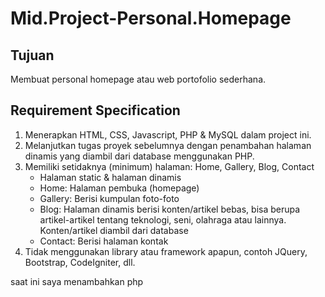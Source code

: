 # Mid.Project-Personal.Homepage
## Tujuan
Membuat personal homepage atau web portofolio sederhana.

## Requirement Specification
1. Menerapkan HTML, CSS, Javascript, PHP & MySQL dalam project ini.
2. Melanjutkan tugas proyek sebelumnya dengan penambahan halaman dinamis yang diambil dari database menggunakan PHP.
3. Memiliki setidaknya (minimum) halaman: Home, Gallery, Blog, Contact
   - Halaman static & halaman dinamis
   - Home: Halaman pembuka (homepage)
   - Gallery: Berisi kumpulan foto-foto
   - Blog: Halaman dinamis berisi konten/artikel bebas, bisa berupa artikel-artikel tentang teknologi, seni, olahraga atau lainnya. Konten/artikel diambil dari database
   - Contact: Berisi halaman kontak
4. Tidak menggunakan library atau framework apapun, contoh JQuery, Bootstrap, CodeIgniter, dll.

saat ini saya menambahkan php 
